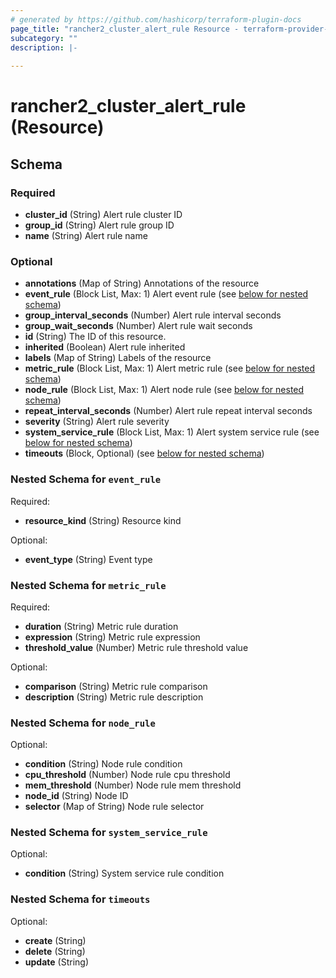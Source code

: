 ```yaml
---
# generated by https://github.com/hashicorp/terraform-plugin-docs
page_title: "rancher2_cluster_alert_rule Resource - terraform-provider-rancher2"
subcategory: ""
description: |-
  
---
```


# rancher2_cluster_alert_rule (Resource)





<!-- schema generated by tfplugindocs -->
## Schema

### Required

- **cluster_id** (String) Alert rule cluster ID
- **group_id** (String) Alert rule group ID
- **name** (String) Alert rule name

### Optional

- **annotations** (Map of String) Annotations of the resource
- **event_rule** (Block List, Max: 1) Alert event rule (see [below for nested schema](#nestedblock--event_rule))
- **group_interval_seconds** (Number) Alert rule interval seconds
- **group_wait_seconds** (Number) Alert rule wait seconds
- **id** (String) The ID of this resource.
- **inherited** (Boolean) Alert rule inherited
- **labels** (Map of String) Labels of the resource
- **metric_rule** (Block List, Max: 1) Alert metric rule (see [below for nested schema](#nestedblock--metric_rule))
- **node_rule** (Block List, Max: 1) Alert node rule (see [below for nested schema](#nestedblock--node_rule))
- **repeat_interval_seconds** (Number) Alert rule repeat interval seconds
- **severity** (String) Alert rule severity
- **system_service_rule** (Block List, Max: 1) Alert system service rule (see [below for nested schema](#nestedblock--system_service_rule))
- **timeouts** (Block, Optional) (see [below for nested schema](#nestedblock--timeouts))

<a id="nestedblock--event_rule"></a>
### Nested Schema for `event_rule`

Required:

- **resource_kind** (String) Resource kind

Optional:

- **event_type** (String) Event type


<a id="nestedblock--metric_rule"></a>
### Nested Schema for `metric_rule`

Required:

- **duration** (String) Metric rule duration
- **expression** (String) Metric rule expression
- **threshold_value** (Number) Metric rule threshold value

Optional:

- **comparison** (String) Metric rule comparison
- **description** (String) Metric rule description


<a id="nestedblock--node_rule"></a>
### Nested Schema for `node_rule`

Optional:

- **condition** (String) Node rule condition
- **cpu_threshold** (Number) Node rule cpu threshold
- **mem_threshold** (Number) Node rule mem threshold
- **node_id** (String) Node ID
- **selector** (Map of String) Node rule selector


<a id="nestedblock--system_service_rule"></a>
### Nested Schema for `system_service_rule`

Optional:

- **condition** (String) System service rule condition


<a id="nestedblock--timeouts"></a>
### Nested Schema for `timeouts`

Optional:

- **create** (String)
- **delete** (String)
- **update** (String)


